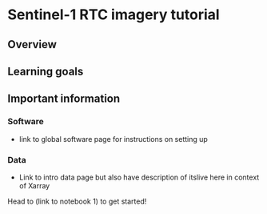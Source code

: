 # Sentinel-1 RTC imagery tutorial

## Overview

## Learning goals

## Important information

### Software
- link to global software page for instructions on setting up

### Data
- Link to intro data page but also have description of itslive here in context of Xarray

Head to (link to notebook 1) to get started! 